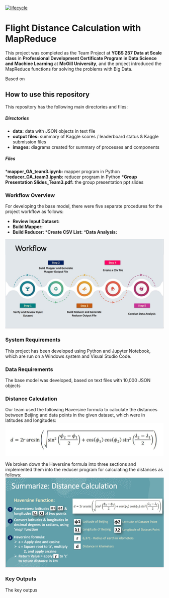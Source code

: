 [![lifecycle](https://img.shields.io/badge/lifecycle-experimental-orange.svg)](https://www.tidyverse.org/lifecycle/#experimental)

# Flight Distance Calculation with MapReduce

This project was completed as the Team Project at __YCBS 257 Data at Scale class__ in __Professional Development Certificate Program in Data Science and Machine Learning__ at __McGill University__, and the project introduced the MapReduce functions for solving the problems with Big Data. 

Based on 

## How to use this repository

This repository has the following main directories and files:

##### Directories
* __data:__ data with JSON objects in text file
* __output files:__ summary of Kaggle scores / leaderboard status & Kaggle submission files
* __images:__ diagrams created for summary of processes and components

##### Files
*__mapper_GA_team3.ipynb:__ mapper program in Python
*__reducer_GA_team3.ipynb:__ reducer program in Python
*__Group Presentation Slides_Team3.pdf:__ the group presentation ppt slides

### Workflow Overview

For developing the base model, there were five separate procedures for the project workflow as follows:
* __Review Input Dataset:__
* __Build Mapper:__ 
* __Build Reducer:__
*__Create CSV List:__
*__Data Analysis:__

![workflow](https://github.com/Nicole-Hong/Flight_Distance_Calculation_with_MapReduce/blob/main/images/workflow.JPG)

### System Requirements

This project has been developed using Python and Jupyter Notebook, which are run on a Windows system and Visual Studio Code. 

### Data Requirements

The base model was developed, based on text files with 10,000 JSON objects

### Distance Calculation

Our team used the following Haversine formula to calculate the distances between Beijing and data points in the given dataset, which were in latitudes and longitudes:
![formula](https://github.com/Nicole-Hong/Flight_Distance_Calculation_with_MapReduce/blob/main/images/haversine.JPG)

We broken down the Haversine formula into three sections and implemented them into the reducer program for calculating the distances as follows:
![haversine_details](https://github.com/Nicole-Hong/Flight_Distance_Calculation_with_MapReduce/blob/main/images/haversine_details.JPG)

### Key Outputs

The key outpus



